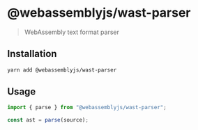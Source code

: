 # @webassemblyjs/wast-parser

> WebAssembly text format parser

## Installation

```bash
yarn add @webassemblyjs/wast-parser
```

## Usage

```javascript
import { parse } from "@webassemblyjs/wast-parser";

const ast = parse(source);
```

